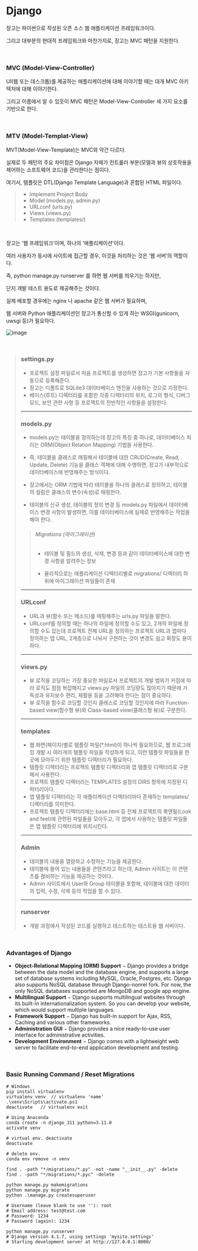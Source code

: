 # Django

장고는 파이썬으로 작성된 오픈 소스 웹 애플리케이션 프레임워크이다.

그리고 대부분의 현대적 프레임워크와 마찬가지로, 장고는 MVC 패턴을 지원한다.

<br/>

### MVC (Model-View-Controller)

UI(웹 또는 데스크톱)를 제공하는 애플리케이션에 대해 이야기할 때는 대개 MVC 아키텍처에 대해 이야기한다.

그리고 이름에서 알 수 있듯이 MVC 패턴은 Model-View-Controller 세 가지 요소를 기반으로 한다.

<br/>

### MTV (Model-Templat-View)

MVT(Model-View-Template)는 MVC와 약간 다르다.

실제로 두 패턴의 주요 차이점은 Django 자체가 컨트롤러 부분(모델과 뷰의 상호작용을 제어하는 소프트웨어 코드)을 관리한다는 점이다.

여기서, 템플릿은 DTL(Django Template Language)과 혼합된 HTML 파일이다.

> - Implement Project Body
> - Model (models.py, admin.py)
> - URLconf (urls.py)
> - Views (views.py)
> - Templates (templates/)
>

<br/>

장고는 ‘웹 프레임워크’이며, 하나의 ‘애플리케이션’이다.

여러 사용자가 동시에 사이트에 접근할 경우, 이것을 처리하는 것은 ‘웹 서버’의 역할이다.

즉, python manage.py runserver 를 하면 웹 서버를 띄우기는 하지만,

단지 개발 테스트 용도로 제공해주는 것이다.

실제 배포할 경우에는 nginx 나 apache 같은 웹 서버가 필요하며,

웹 서버와 Python 애플리케이션인 장고가 통신할 수 있게 하는 WSGI(gunicorn, uwsgi 등)가 필요하다.

![image](https://user-images.githubusercontent.com/41619898/81892420-0fe67680-95e6-11ea-8188-d2ec81d1411e.png)

<br/>

> ### settings.py
>
> - 프로젝트 설정 파일로서 처음 프로젝트를 생성하면 장고가 기본 사항들을 자동으로 등록해준다.
> - 장고는 디폴트로 SQLite3 데이터베이스 엔진을 사용하는 것으로 지정한다.
> - 베이스(루트) 디렉터리를 포함한 각종 디렉터리의 위치, 로그의 형식, 디버그 모드, 보안 관련 사항 등 프로젝트의 전반적인 사항들을 설정한다.
>
> ---
>
> ### models.py
>
> - models.py는 테이블을 정의하는데 장고의 특징 중 하나로, 데이터베이스 처리는 ORM(Object Relation Mapping) 기법을 사용한다.
>
> - 즉, 테이블을 클래스로 매핑해서 테이블에 대한 CRUD(Create, Read, Update, Delete) 기능을 클래스 객체에 대해 수행하면, 장고가 내부적으로 데이터베이스에 반영해주는 방식이다.
>
> - 장고에서는 ORM 기법에 따라 테이블을 하나의 클래스로 정의하고, 테이블의 컬럼은 클래스의 변수(속성)로 매핑한다.
>
> - 테이블의 신규 생성, 테이블의 정의 변경 등 models.py 파일에서 데이터베이스 변경 사항이 발생하면, 이를 데이터베이스에 실제로 반영해주는 작업을 해야 한다.
>
> > ###### Migrations (마이그레이션)
>   >
> > - 테이블 및 필드의 생성, 삭제, 변경 등과 같이 데이터베이스에 대한 변경 사항을 알려주는 정보
>   >
> > - 물리적으로는 애플리케이션 디렉터리별로 migrations/ 디렉터리 하위에 마이그레이션 파일들이 존재
>
> ---
>
> ### URLconf
>
> - URL과 뷰(함수 또는 메소드)를 매핑해주는 urls.py 파일을 말한다.
> - URLconf를 정의할 때는 하나의 파일에 정의할 수도 있고, 2개의 파일에 정의할 수도 있는데 프로젝트 전체 URL을 정의하는 프로젝트 URL과 앱마다 정의하는 앱 URL, 2계층으로 나눠서 구현하는 것이 변경도 쉽고 확장도 용이하다.
>
> ---
>
> ### views.py
>
> - 뷰 로직을 코딩하는 가장 중요한 파일로서 프로젝트의 개발 범위가 커짐에 따라 로직도 점점 복잡해지고 views.py 파일의 코딩량도 많아지기 때문에 가독성과 유지보수 편리, 재활용 등을 고려해야 한다는 점이 중요하다.
> - 뷰 로직을 함수로 코딩할 것인지 클래스로 코딩할 것인지에 따라 Function-based view(함수형 뷰)와 Class-based view(클래스형 뷰)로 구분한다.
>
> ---
>
> ### templates
>
> - 웹 화면(페이지)별로 템플릿 파일(*.html)이 하나씩 필요하므로, 웹 프로그래밍 개발 시 여러개의 템플릿 파일을 작성하게 되고, 이런 템플릿 파일들을 한곳에 모아두기 위한 템플릿 디렉터리가 필요하다.
> - 템플릿 디렉터리는 프로젝트 템플릿 디렉터리와 앱 템플릿 디렉터리로 구분해서 사용한다.
> - 프로젝트 템플릿 디렉터리는 TEMPLATES 설정의 DIRS 항목에 지정된 디럭터리이다.
> - 앱 템플릿 디렉터리는 각 애플리케이션 디렉터리마다 존재하는 templates/ 디렉터리를 의미한다.
> - 프로젝트 템플릿 디렉터리에는 base.html 등 전체 프로젝트의 룩앤필(Look and feel)에 관련된 파일들을 모아두고, 각 앱에서 사용하는 템플릿 파일들은 앱 템플릿 디렉터리에 위치시킨다.
>
> ---
>
> ### Admin
>
> - 테이블의 내용을 열람하고 수정하는 기능을 제공한다.
> - 테이블에 들어 있는 내용들을 콘텐츠라고 하는데, Admin 사이트는 이 콘텐츠를 펹비하는 기능을 제공하는 것이다.
> - Admin 사이트에서 User와 Group 테이블을 포함해, 테이블에 대한 데이터의 입력, 수정, 삭제 등의 작업을 할 수 있다.
>
> ---
>
> ### runserver
>
> - 개발 과정에서 작성된 코드를 실행하고 테스트하는 테스트용 웹 서버이다.
>

<br/>

### Advantages of Django

- **Object-Relational Mapping (ORM) Support** − Django provides a bridge between the data model and the database engine, and supports a large set of database systems including MySQL, Oracle, Postgres, etc. Django also supports NoSQL database through Django-nonrel fork. For now, the only NoSQL databases supported are MongoDB and google app engine.
- **Multilingual Support** − Django supports multilingual websites through its built-in internationalization system. So you can develop your website, which would support multiple languages.
- **Framework Support** − Django has built-in support for Ajax, RSS, Caching and various other frameworks.
- **Administration GUI** − Django provides a nice ready-to-use user interface for administrative activities.
- **Development Environment** − Django comes with a lightweight web server to facilitate end-to-end application development and testing.

<br/>

### Basic Running Command / Reset Migrations

```shell
# Windows
pip install virtualenv
virtualenv venv  // virtualenv 'name'
.\venv\Scripts\activate.ps1
deactivate   // virtualenv exit
```

```shell
# Using Anaconda
conda create -n django_311 python=3.11.0
activate venv

# virtual env. deactivate
deactivate

# delete env.
conda env remove -n venv
```

```shell
find . -path "*/migrations/*.py" -not -name "__init__.py" -delete
find . -path "*/migrations/*.pyc" -delete

python manage.py makemigrations
python manage.py migrate
python .\manage.py createsuperuser

# Username (leave blank to use ''): root
# Email address: test@test.com
# Password: 1234 
# Password (again): 1234

python manage.py runserver
# Django version 4.1.7, using settings 'mysite.settings'
# Starting development server at http://127.0.0.1:8000/
```
